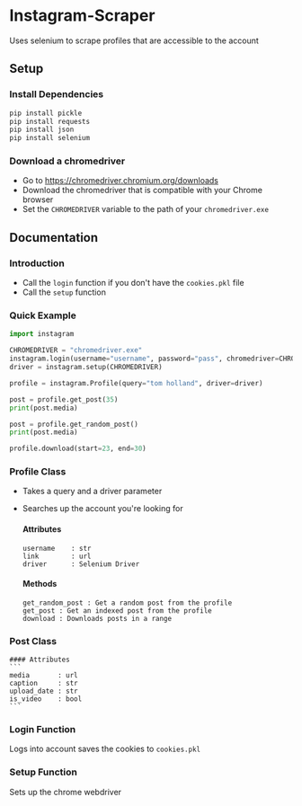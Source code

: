 # Instagram-Scraper
Uses selenium to scrape profiles that are accessible to the account

## Setup
  ### Install Dependencies
  ```sh
  pip install pickle
  pip install requests
  pip install json
  pip install selenium
  ```

  ### Download a chromedriver
  - Go to https://chromedriver.chromium.org/downloads
  - Download the chromedriver that is compatible with your Chrome browser
  - Set the `CHROMEDRIVER` variable to the path of your `chromedriver.exe`

## Documentation
  ### Introduction
  - Call the `login` function if you don't have the `cookies.pkl` file
  - Call the `setup` function

  ### Quick Example
  ```py
  import instagram

  CHROMEDRIVER = "chromedriver.exe"
  instagram.login(username="username", password="pass", chromedriver=CHROMEDRIVER)
  driver = instagram.setup(CHROMEDRIVER)

  profile = instagram.Profile(query="tom holland", driver=driver)
  
  post = profile.get_post(35)
  print(post.media)
  
  post = profile.get_random_post()
  print(post.media)
  
  profile.download(start=23, end=30)
  ```

  ### Profile Class
  - Takes a query and a driver parameter
  - Searches up the account you're looking for

    #### Attributes
    ```
    username    : str
    link        : url
    driver      : Selenium Driver
    ```
    #### Methods
    ```
    get_random_post : Get a random post from the profile
    get_post : Get an indexed post from the profile
    download : Downloads posts in a range
    ```

  ### Post Class
    #### Attributes
    ```
    media       : url
    caption     : str
    upload_date : str
    is_video    : bool
    ```

  ### Login Function
  Logs into account saves the cookies to `cookies.pkl`

  ### Setup Function
  Sets up the chrome webdriver

